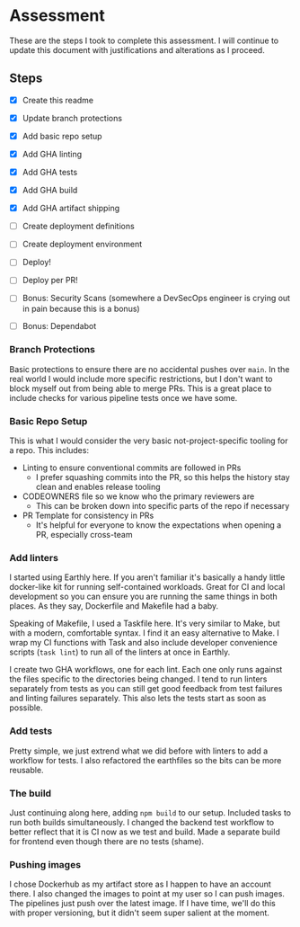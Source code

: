 # Assessment

These are the steps I took to complete this assessment. I will continue to update
this document with justifications and alterations as I proceed.

## Steps

- [X] Create this readme
- [X] Update branch protections
- [X] Add basic repo setup
- [X] Add GHA linting
- [X] Add GHA tests
- [X] Add GHA build
- [X] Add GHA artifact shipping
- [ ] Create deployment definitions
- [ ] Create deployment environment
- [ ] Deploy!
- [ ] Deploy per PR!

- [ ] Bonus: Security Scans (somewhere a DevSecOps engineer is crying out in pain because this is a bonus)
- [ ] Bonus: Dependabot 

### Branch Protections

Basic protections to ensure there are no accidental pushes over `main`. In the real world I would
include more specific restrictions, but I don't want to block myself out from being able to merge PRs.
This is a great place to include checks for various pipeline tests once we have some.

### Basic Repo Setup

This is what I would consider the very basic not-project-specific tooling for a repo. This includes:

- Linting to ensure conventional commits are followed in PRs
  - I prefer squashing commits into the PR, so this helps the history stay clean and enables release tooling
- CODEOWNERS file so we know who the primary reviewers are 
  - This can be broken down into specific parts of the repo if necessary
- PR Template for consistency in PRs 
  - It's helpful for everyone to know the expectations when opening a PR, especially cross-team

### Add linters

I started using Earthly here. If you aren't familiar it's basically a handy little docker-like kit
for running self-contained workloads. Great for CI and local development so you can ensure you are running
the same things in both places. As they say, Dockerfile and Makefile had a baby.

Speaking of Makefile, I used a Taskfile here. It's very similar to Make, but with a modern, comfortable syntax.
I find it an easy alternative to Make. I wrap my CI functions with Task and also include developer convenience 
scripts (`task lint`) to run all of the linters at once in Earthly.

I create two GHA workflows, one for each lint. Each one only runs against the files specific to the directories
being changed. I tend to run linters separately from tests as you can still get good feedback from test failures
and linting failures separately. This also lets the tests start as soon as possible.

### Add tests

Pretty simple, we just extrend what we did before with linters to add a workflow for tests. I also refactored
the earthfiles so the bits can be more reusable.

### The build

Just continuing along here, adding `npm build` to our setup. Included tasks to run both builds simultaneously. I changed
the backend test workflow to better reflect that it is CI now as we test and build. Made a separate build for frontend
even though there are no tests (shame).

### Pushing images

I chose Dockerhub as my artifact store as I happen to have an account there. I also changed the images to point at my
user so I can push images. The pipelines just push over the latest image. If I have time, we'll do this with proper
versioning, but it didn't seem super salient at the moment.
